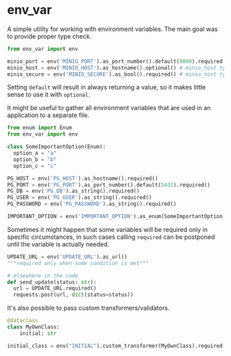 # env_var

A simple utility for working with environment variables. The main goal was to provide proper type check.

```python
from env_var import env

minio_port = env('MINIO_PORT').as_port_number().default(9000).required() # port type hint is `int`
minio_host = env('MINIO_HOST').as_hostname().optional() # minio_host type hint is `str | None`
minio_secure = env('MINIO_SECURE').as_bool().required() # minio_host type hint is `bool`
```

Setting `default` will result in always returning a value, so it makes little sense to use it with `optional`.


It might be useful to gather all environment variables that are used in an application to a separate file.

```python
from enum import Enum
from env_var import env

class SomeImportantOption(Enum):
  option_a = "a"
  option_b = "b"
  option_c = "c"

PG_HOST = env('PG_HOST').as_hostname().required()
PG_PORT = env('PG_PORT').as_port_number().default(5432).required()
PG_DB = env('PG_DB').as_string().required()
PG_USER = env('PG_USER').as_string().required()
PG_PASSWORD = env('PG_PASSWORD').as_string().required()

IMPORTANT_OPTION = env('IMPORTANT_OPTION').as_enum(SomeImportantOption).required()
```
Sometimes it might happen that some variables will be required only in specific circumstances, in such cases calling `required` can be postponed until the variable is actually needed.

```python
UPDATE_URL = env('UPDATE_URL').as_url()
"""required only when some condition is met"""

# elsewhere in the code
def send_update(status: str):
  url = UPDATE_URL.required()
  requests.post(url, dict(status=status))
```

It's also possible to pass custom transformers/validators.

```python
@dataclass
class MyOwnClass:
    initial: str

initial_class = env("INITIAL").custom_transformer(MyOwnClass).required() # intial_class is of type MyOwnClass
```